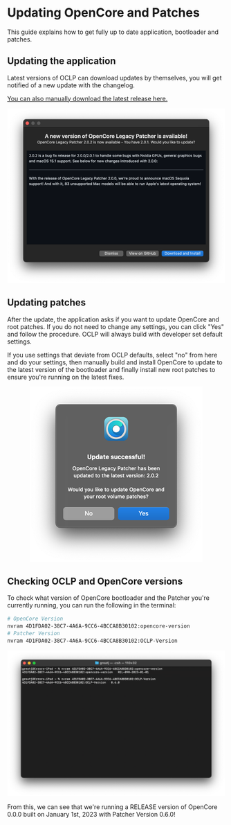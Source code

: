 # Updating OpenCore and Patches

This guide explains how to get fully up to date application, bootloader and patches.

## Updating the application

Latest versions of OCLP can download updates by themselves, you will get notified of a new update with the changelog.

[You can also manually download the latest release here.](https://github.com/dortania/OpenCore-Legacy-Patcher/releases)


<div align="center">
             <img src="./images/OCLP_Update_Available.png" alt="Update Avaialble" />
</div>


## Updating patches

After the update, the application asks if you want to update OpenCore and root patches. If you do not need to change any settings, you can click "Yes" and follow the procedure. OCLP will always build with developer set default settings. 

If you use settings that deviate from OCLP defaults, select "no" from here and do your settings, then manually build and install OpenCore to update to the latest version of the bootloader and finally install new root patches to ensure you're running on the latest fixes.


<div align="center">
             <img src="./images/OCLP_Update_Successful.png" alt="Update Successful" />
</div>

## Checking OCLP and OpenCore versions

To check what version of OpenCore bootloader and the Patcher you're currently running, you can run the following in the terminal:

```bash
# OpenCore Version
nvram 4D1FDA02-38C7-4A6A-9CC6-4BCCA8B30102:opencore-version
# Patcher Version
nvram 4D1FDA02-38C7-4A6A-9CC6-4BCCA8B30102:OCLP-Version
```

<div align="center">
             <img src="./images/oclp-version.png" alt="OCLP version" width="600" />
</div>

From this, we can see that we're running a RELEASE version of OpenCore 0.0.0 built on January 1st, 2023 with Patcher Version 0.6.0!
